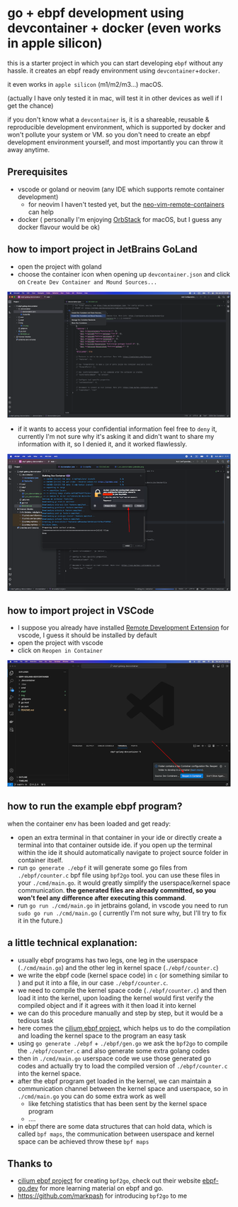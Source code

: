 # go + ebpf development using devcontainer + docker (even works in apple silicon)


this is a starter project in which you can start developing `ebpf` without any hassle.
it creates an ebpf ready environment using `devcontainer`+`docker`.

it even works in `apple silicon` (m1/m2/m3...) macOS.

(actually I have only tested it in mac, will test it in other devices as well if I get the chance)

if you don't know what a `devcontainer` is, it is a shareable, reusable & reproducible 
development environment, which is supported by docker and won't pollute your system or VM.
so you don't need to create an ebpf development environment yourself,
and most importantly you can throw it away anytime.


## Prerequisites

- vscode or goland or neovim (any IDE which supports remote container development)
  - for neovim I haven't tested yet, but the [neo-vim-remote-containers](https://github.com/jamestthompson3/nvim-remote-containers) can help 
- docker ( personally I'm enjoying [OrbStack](https://orbstack.dev/) for macOS, but I guess any docker flavour would be ok)


## how to import project in JetBrains GoLand

- open the project with goland
- choose the container icon when opening up `devcontainer.json` and click on `Create Dev Container and Mound Sources...`

![JetBrains GoLand](./img/1_run_devcontainer_jetbrains.png?raw=true)

- if it wants to access your confidential information feel free to `deny` it, currently I'm not sure why it's asking it and didn't want to share my information with it, so I denied it, and it worked flawlessly.  

![JetBrains GoLand](./img/2_run_devcontainer_jetbrains.png?raw=true)

## how to import project in VSCode

- I suppose you already have installed [Remote Development Extension](https://marketplace.visualstudio.com/items?itemName=ms-vscode-remote.vscode-remote-extensionpack) for vscode, I guess it should be installed by default
- open the project with vscode
- click on `Reopen in Container`

![JetBrains GoLand](./img/1_run_devcontainer_vscode.png?raw=true)

## how to run the example ebpf program?

when the container env has been loaded and get ready:
  - open an extra terminal in that container in your ide or directly create a terminal into that container outside ide. if you open up the terminal within the ide it should automatically navigate to project source folder in container itself.
  - run `go generate ./ebpf` it will generate some go files from `./ebpf/counter.c` bpf file using `bpf2go` tool. you can use these files in your `./cmd/main.go`. it would greatly simplify the userspace/kernel space communication. **the generated files are already committed, so you won't feel any difference after executing this command**.  
  - run `go run ./cmd/main.go` in jetbrains goland, in vscode you need to run `sudo go run ./cmd/main.go` ( currently I'm not sure why, but I'll try to fix it in the future.)


## a little technical explanation:

- usually ebpf programs has two legs, one leg in the userspace (`./cmd/main.go`) and the other leg in kernel space (`./ebpf/counter.c`)
- we write the ebpf code (kernel space code) in `c` (or something similar to ) and put it into a file, in our case `./ebpf/counter.c`.
- we need to compile the kernel space code (`./ebpf/counter.c`) and then load it into the kernel, upon loading the kernel would first verify the compiled object and if it agrees with it then load it into kernel
- we can do this procedure manually and step by step, but it would be a tedious task
- here comes the [cilium ebpf project](https://github.com/cilium/ebpf), which helps us to do the compilation and loading the kernel space to the program an easy task
- using `go generate ./ebpf` + `./ebpf/gen.go` we ask the `bpf2go` to compile the `./ebpf/counter.c` and also generate some extra golang codes
- then in `./cmd/main.go` userspace code we use those generated go codes and actually try to load the compiled version of `./ebpf/counter.c` into the kernel space.
- after the ebpf program get loaded in the kernel, we can maintain a communication channel between the kernel space and userspace, so in `./cmd/main.go` you can do some extra work as well
  - like fetching statistics that has been sent by the kernel space program
  - ....
- in ebpf there are some data structures that can hold data, which is called `bpf maps`, the communication between userspace and kernel space can be achieved throw these `bpf maps`


## Thanks to
- [cilium ebpf project](https://github.com/cilium/ebpf) for creating `bpf2go`, check out their website [ebpf-go.dev](https://ebpf-go.dev/) for more learning material on ebpf and go.
- https://github.com/markpash for introducing `bpf2go` to me
